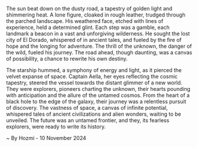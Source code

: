 
The sun beat down on the dusty road, a tapestry of golden light and shimmering heat.  A lone figure, cloaked in rough leather, trudged through the parched landscape.  His weathered face, etched with lines of experience, held a determined glint.  Each step was a gamble, each landmark a beacon in a vast and unforgiving wilderness.  He sought the lost city of El Dorado, whispered of in ancient tales, and fueled by the fire of hope and the longing for adventure. The thrill of the unknown, the danger of the wild, fueled his journey.  The road ahead, though daunting, was a canvas of possibility,  a chance to rewrite his own destiny. 

The starship hummed, a symphony of energy and light, as it pierced the velvet expanse of space.  Captain Aella, her eyes reflecting the cosmic tapestry, steered the vessel towards the distant glimmer of a new world.  They were explorers, pioneers charting the unknown, their hearts pounding with anticipation and the allure of the untamed cosmos.  From the heart of a black hole to the edge of the galaxy, their journey was a relentless pursuit of discovery.  The vastness of space, a canvas of infinite potential, whispered tales of ancient civilizations and alien wonders, waiting to be unveiled.  The future was an untamed frontier, and they, its fearless explorers, were ready to write its history. 

~ By Hozmi - 10 November 2024
